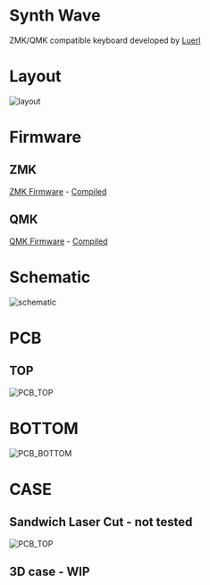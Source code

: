 # Synth Wave
ZMK/QMK compatible keyboard developed by [Luerl](https://github.com/Luerl21)
# Layout
![layout](https://github.com/Luerl21/synth_wave/blob/master/iamges/layout.png)
# Firmware
## ZMK
[ZMK Firmware](https://github.com/Luerl21/zmk-config) -
[Compiled](https://github.com/Luerl21/synth_wave/firmware/ZMK)
## QMK
[QMK Firmware](https://github.com/Luerl21/qmk_synth_wave) -
[Compiled](https://github.com/Luerl21/synth_wave/firmware/QMK)
# Schematic
![schematic](https://github.com/Luerl21/synth_wave/blob/master/iamges/Schematic.png)
# PCB
## TOP
![PCB_TOP](https://github.com/Luerl21/synth_wave/blob/master/iamges/pcb_2D_TOP.svg)
# BOTTOM
![PCB_BOTTOM](https://github.com/Luerl21/synth_wave/blob/master/iamges/pcb_2D_BOTTOM.svg)
# CASE
## Sandwich Laser Cut - not tested
![PCB_TOP](https://github.com/Luerl21/synth_wave/blob/master/iamges/pcb_2D_TOP.svg)
## 3D case - WIP